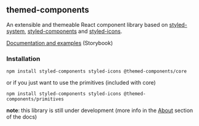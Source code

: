 ## themed-components

An extensible and themeable React component library based on [styled-system](https://styled-system.com/), [styled-components](https://styled-components.com/) and [styled-icons](https://styled-icons.js.org/).

[Documentation and examples](https://pilulerouge.dev/themed-components) (Storybook)

### Installation

```
npm install styled-components styled-icons @themed-components/core
```
or if you just want to use the primitives (included with core)
```
npm install styled-components styled-icons @themed-components/primitives
```
**note**: this library is still under development (more info in the [About](https://pilulerouge.dev/themed-components) section of the docs)